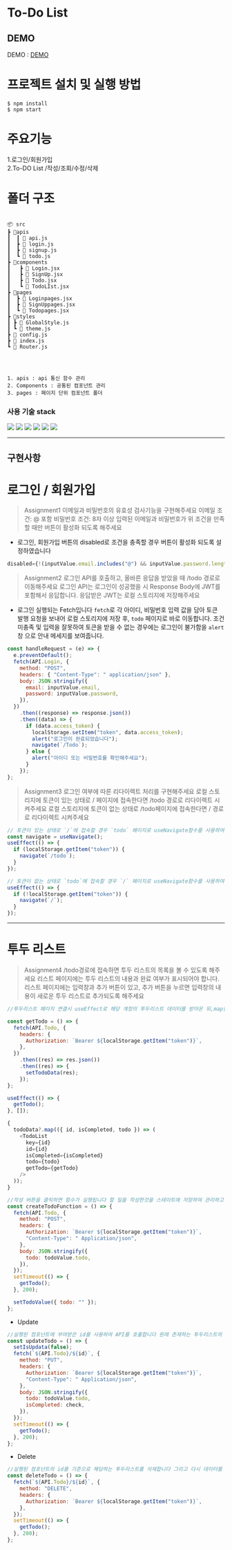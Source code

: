 # To-Do List

## DEMO

DEMO : [DEMO](https://dapper-paletas-87347a.netlify.app/)

# 프로젝트 설치 및 실행 방법

```
$ npm install
$ npm start
```

# 주요기능

1.로그인/회원가입<br>
2.To-DO List /작성/조회/수정/삭제

# 폴더 구조

```

📦 src
┣ 📂apis
┃  ┃ 📜 api.js
┃  ┣ 📜 login.js
┃  ┣ 📜 signup.js
┃  ┗ 📜 todo.js
┣ 📂components
┃   ┣ 📜 Login.jsx
┃   ┣ 📜 SignUp.jsx
┃   ┣ 📜 Todo.jsx
┃   ┗ 📜 TodoLIst.jsx
┣ 📂pages
┃  ┣ 📜 Loginpages.jsx
┃  ┣ 📜 SignUppages.jsx
┃  ┗ 📜 Todopages.jsx
┣ 📂styles
┃ ┣ 📜 GlobalStyle.js
┃ ┗ 📜 theme.js
┣ 📜 config.js
┣ 📜 index.js
┗ 📜 Router.js




1. apis : api 통신 함수 관리
2. Components : 공통된 컴포넌트 관리
3. pages : 페이지 단위 컴포넌트 폴더

```

### 사용 기술 stack

<img src="https://img.shields.io/badge/HTML-E34F26?style=for-the-badge&logo=HTML5&logoColor=white"> <img src="https://img.shields.io/badge/CSS-1572B6?style=for-the-badge&logo=CSS3&logoColor=white"> <img src="https://img.shields.io/badge/JavaScript-F7DF1E?style=for-the-badge&logo=JavaScript&logoColor=white"> <img src="https://img.shields.io/badge/React-61DAFB?style=for-the-badge&logo=React&logoColor=white"> <img src="https://img.shields.io/badge/React_Router-CA4245?style=for-the-badge&logo=React Router&logoColor=white"> <img src="https://img.shields.io/badge/Styled_Components-DB7093?style=for-the-badge&logo=Styled Components&logoColor=white">

---

## 구현사항

# 로그인 / 회원가입

> Assignment1
> 이메일과 비밀번호의 유효성 검사기능을 구현해주세요
> 이메일 조건: @ 포함
> 비밀번호 조건: 8자 이상
> 입력된 이메일과 비밀번호가 위 조건을 만족할 때만 버튼이 활성화 되도록 해주세요

- 로그인, 회원가입 버튼의 disabled로 조건을 충족할 경우 버튼이 활성화 되도록 설정하였습니다

```js
disabled={!(inputValue.email.includes("@") && inputValue.password.length > 7)}
```

> Assignment2
> 로그인 API를 호출하고, 올바른 응답을 받았을 때 /todo 경로로 이동해주세요
> 로그인 API는 로그인이 성공했을 시 Response Body에 JWT를 포함해서 응답합니다.
> 응답받은 JWT는 로컬 스토리지에 저장해주세요

- 로그인 실행되는 Fetch입니다
  `fetch`로 각 아이디, 비밀번호 입력 값을 담아 토큰 발행 요청을 보내어 로컬 스토리지에 저장 후, `todo` 페이지로 바로 이동합니다. 조건 미충족 및 입력을 잘못하여 토큰을 받을 수 없는 경우에는 로그인이 불가함을 `alert` 창 으로 안내 메세지를 보여줍니다.

```js
const handleRequest = (e) => {
  e.preventDefault();
  fetch(API.Login, {
    method: "POST",
    headers: { "Content-Type": " application/json" },
    body: JSON.stringify({
      email: inputValue.email,
      password: inputValue.password,
    }),
  })
    .then((response) => response.json())
    .then((data) => {
      if (data.access_token) {
        localStorage.setItem("token", data.access_token);
        alert("로그인이 완료되었습니다");
        navigate(`/Todo`);
      } else {
        alert("아이디 또는 비밀번호를 확인해주세요");
      }
    });
};
```

> Assignment3
> 로그인 여부에 따른 리다이렉트 처리를 구현해주세요
> 로컬 스토리지에 토큰이 있는 상태로 / 페이지에 접속한다면 /todo 경로로 리다이렉트 시켜주세요
> 로컬 스토리지에 토큰이 없는 상태로 /todo페이지에 접속한다면 / 경로로 리다이렉트 시켜주세요

```js
// 토큰이 있는 상태로 `/`에 접속할 경우 `todo` 페이지로 useNavigate함수를 사용하여 이동하게 했습니다
const navigate = useNavigate();
useEffect(() => {
  if (localStorage.getItem("token")) {
    navigate(`/todo`);
  }
});

// 토큰이 없는 상태로 `todo`에 접속할 경우 `/` 페이지로 useNavigate함수를 사용하여 이동하게 했습니다
useEffect(() => {
  if (!localStorage.getItem("token")) {
    navigate(`/`);
  }
});
```

---

# 투두 리스트

> Assignment4
> /todo경로에 접속하면 투두 리스트의 목록을 볼 수 있도록 해주세요
> 리스트 페이지에는 투두 리스트의 내용과 완료 여부가 표시되어야 합니다.
> 리스트 페이지에는 입력창과 추가 버튼이 있고, 추가 버튼을 누르면 입력창의 내용이 새로운 투두 리스트로 추가되도록 해주세요

```js
//투두리스트 페이지 연결시 useEffect로 해당 계정의 투두리스트 데이터를 받아온 뒤,map함수를 사용해서 렌더링하여 투두 리스트의 목록을 보여줍니다

const getTodo = () => {
  fetch(API.Todo, {
    headers: {
      Authorization: `Bearer ${localStorage.getItem("token")}`,
    },
  })
    .then((res) => res.json())
    .then((res) => {
      setTodoData(res);
    });
};

useEffect(() => {
  getTodo();
}, []);

{
  todoData?.map(({ id, isCompleted, todo }) => (
    <TodoList
      key={id}
      id={id}
      isCompleted={isCompleted}
      todo={todo}
      getTodo={getTodo}
    />
  ));
}

//작성 버튼을 클릭하면 함수가 실행됩니다 할 일을 작성한것을 스테이트에 저장하여 관리하고 API를 호출하여 서버데이터에 데이터를 추가합니다
const createTodoFunction = () => {
  fetch(API.Todo, {
    method: "POST",
    headers: {
      Authorization: `Bearer ${localStorage.getItem("token")}`,
      "Content-Type": " Application/json",
    },
    body: JSON.stringify({
      todo: todoValue.todo,
    }),
  });
  setTimeout(() => {
    getTodo();
  }, 200);

  setTodoValue({ todo: "" });
};
```

- Update

```js
//실행된 컴포넌트에 부여받은 id를 사용하여 API를 호출합니다 원래 존재하는 투두리스트의 내용을 수정하고 수정된 투두 리스트를 리렌더링 합니다
const updateTodo = () => {
  setIsUpdata(false);
  fetch(`${API.Todo}/${id}`, {
    method: "PUT",
    headers: {
      Authorization: `Bearer ${localStorage.getItem("token")}`,
      "Content-Type": " Application/json",
    },
    body: JSON.stringify({
      todo: todoValue.todo,
      isCompleted: check,
    }),
  });
  setTimeout(() => {
    getTodo();
  }, 200);
};
```

- Delete

```js
//실행된 컴포넌트의 id를 기준으로 해당하는 투두리스트를 삭제합니다 그리고 다시 데이터를 호출하여 리렌더링합니다
const deleteTodo = () => {
  fetch(`${API.Todo}/${id}`, {
    method: "DELETE",
    headers: {
      Authorization: `Bearer ${localStorage.getItem("token")}`,
    },
  });
  setTimeout(() => {
    getTodo();
  }, 200);
};
```

